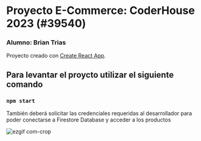 # Proyecto E-Commerce: CoderHouse 2023 (#39540)

### Alumno: Brian Trias

Proyecto creado con [Create React App](https://github.com/facebook/create-react-app).

## Para levantar el proycto utilizar el siguiente comando

### `npm start`

También deberá solicitar las credenciales requeridas al desarrollador para poder conectarse a Firestore Database y acceder a los productos

![ezgif com-crop](https://user-images.githubusercontent.com/104288884/224127871-3fcbc4eb-537c-48d8-befd-9dbe898281e4.gif)
